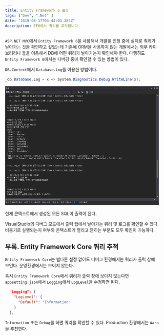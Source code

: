 ```yaml
---
title: Entity Framework 6 로깅
tags: ["Dev", ".Net" ]
date: "2019-05-17T03:44:03.284Z"
description: EF6에서 쿼리를 추적합니다.
---
```


`ASP.NET MVC`에서 `Entity Framework 6`을 사용해서 개발을 진행 중에 실제로 쿼리가 날아가는 것을 확인하고 싶었는데 기존에 ORM을 사용하지 않는 개발에서는 외부 라이브러리나 툴을 이용해서 DB에 어떤 쿼리가 날아가는지 확인해야 한다. 다행히도 `Entity Framework 6`에서는 디버깅 중에 확인할 수 있는 방법이 있다.

`DB.Context`에서 `Database.Log`를 이용한 방법이다.

```csharp
_db.Database.Log = x => System.Diagnostics.Debug.WriteLine(x);
```

![dbcontext-log](./dbcontext-log.png)

현재 콘텍스트에서 생성된 모든 SQL이 출력이 된다.

VisualStudio의 디버그 모드에서 출력 탭에서 날아가는 쿼리 및 로그를 확인할 수 있다. 비동기로 실행되는지 여부와 콘텍스트가 열리고 닫히는 부분도 모두 확인이 가능하다.

## 부록. Entity Framework Core 쿼리 추적

`Entity Framework Core`는 별다른 설정 없이도 디버그 환경에서는 쿼리가 출력 창에 보인다. 운영환경에서는 보이지 않는다.

혹시 `Entity Framework Core`에서 쿼리가 출력 창에 보이지 않는다면 `appsetting.json`에서 `Logging`에서 `LogLevel`을 수정하면 된다.

```json
  "Logging": {
    "LogLevel": {
      "Default": "Information"
    }
  },
```

`Information` 또는 `Debug`를 하면 쿼리를 확인할 수 있다. Production 환경에서는 `Warn`을 추천한다.
